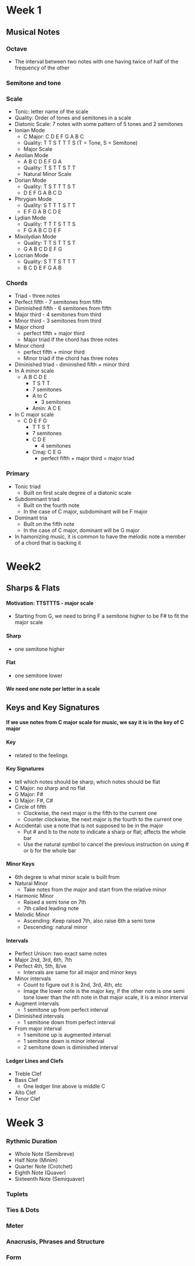 # Week 1
## Musical Notes
### Octave
- The interval between two notes with one having twice of half of the frequency of the other

### Semitone and tone
### Scale
- Tonic: letter name of the scale
- Quality: Order of tones and semitones in a scale
- Diatonic Scale: 7 notes with some pattern of 5 tones and 2 semitones
- Ionian Mode
	- C Major: C D E F G A B C
	- Quality: T T S T T T S (T = Tone, S = Semitone)
	- Major Scale
- Aeolian Mode
	- A B C D E F G A
	- Quality: T S T T S T T
	- Natural Minor Scale
- Dorian Mode
	- Quality: T S T T T S T
	- D E F G A B C D
- Phrygian Mode
	- Quality: S T T T S T T
	- E F G A B C D E
- Lydian Mode
	- Quality: T T T S T T S
	- F G A B C D E F
- Mixolydian Mode
	- Quality: T T S T T S T
	- G A B C D E F G
- Locrian Mode
	- Quality: S T T S T T T
	- B C D E F G A B
### Chords
- Triad - three notes
- Perfect fifth - 7 semitones from fifth
- Diminished fifth - 6 semitones from fifth
- Major third - 4 semitones from third
- Minor third - 3 semitones from third
- Major chord
	- perfect fifth + major third
	- Major triad if the chord has three notes
- Minor chord
	- perfect fifth + minor third
	- Minor triad if the chord has three notes
- Diminished triad - diminished fifth + minor third
- In A minor scale
	- A B C D E
		- T S T T
		- 7 semitones
		- A to C
			- 3 semitones
		- Amin: A C E
- In C major scale
	- C D E F G
		- T T S T
		- 7 semitones
		- C D E
			- 4 semitones
		- Cmaj: C E G
			- perfect fifth + major third = major triad
### Primary
- Tonic triad
	- Built on first scale degree of a diatonic scale
- Subdominant triad
	- Built on the fourth note
	- In the case of C major, subdominant will be F major
- Dominant tria
	- Built on the fifth note
	- In the case of C major, dominant will be G major
- In hamonizing music, it is common to have the melodic note a member of a chord that is backing it

# Week2
## Sharps & Flats
#### Motivation: TTSTTTS - major scale
- Starting from G, we need to bring F a semitone higher to be F# to fit the major scale

#### Sharp
- one semitone higher
#### Flat
- one semitone lower
#### We need one note per letter in a scale

## Keys and Key Signatures
#### If we use notes from C major scale for music, we say it is in the key of C major
#### Key
- related to the feelings
#### Key Signatures
- tell which notes should be sharp, which notes should be flat
- C Major: no sharp and no flat
- G Major: F#
- D Major: F#, C#
- Circle of fifth
  - Clockwise, the next major is the fifth to the current one
  - Counter clockwise, the next major is the fourth to the current one
- Accidental: use a note that is not supposed to be in the major
  - Put # and b to the note to indicate a sharp or flat; affects the whole bar
  - Use the natural symbol to cancel the previous instruction on using # or b for the whole bar

#### Minor Keys
- 6th degree is what minor scale is built from
- Natural Minor
  - Take notes from the major and start from the relative minor
- Harmonic Minor
  - Raised a semi tone on 7th
  - 7th called leading note 
- Melodic Minor
  - Ascending: Keep raised 7th, also raise 6th a semi tone
  - Descending: natural minor

#### Intervals
- Perfect Unison: two exact same notes
- Major 2nd, 3rd, 6th, 7th
- Perfect 4th, 5th, 8/ve
   - Intervals are same for all major and minor keys
- Minor intervals
   - Count to figure out it is 2nd, 3rd, 4th, etc
   - Image the lower note is the major key, if the other note is one semi tone lower than the nth note in that major scale, it is a minor interval
- Augment intervals
   - 1 semitone up from perfect interval
- Diminished intervals
   - 1 semitone down from perfect interval
- From major interval
   - 1 semitone up is augmented interval
   - 1 semitone down is minor interval
   - 2 semitone down is diminished interval

#### Ledger Lines and Clefs
- Treble Clef
- Bass Clef
   - One ledger line above is middle C
- Alto Clef
- Tenor Clef

# Week 3
### Rythmic Duration
- Whole Note (Semibreve)
- Half Note (Minim)
- Quarter Note (Crotchet)
- Eighth Note (Quaver)
- Sixteenth Note (Semiquaver)
### Tuplets
### Ties & Dots
### Meter
### Anacrusis, Phrases and Structure
### Form
